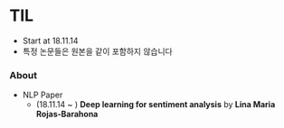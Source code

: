 # TIL
* Start at 18.11.14
* 특정 논문들은 원본을 같이 포함하지 않습니다

### About
* NLP Paper
  * (18.11.14 ~ ) __Deep learning for sentiment analysis__ by __Lina Maria Rojas‐Barahona__
